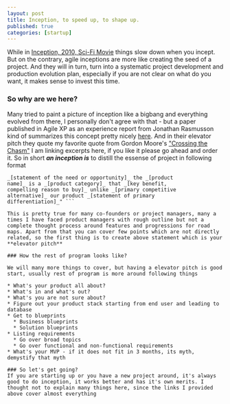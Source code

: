```yaml
---
layout: post
title: Inception, to speed up, to shape up.
published: true
categories: [startup]
---
```


While in [Inception, 2010, Sci-Fi Movie](http://en.wikipedia.org/wiki/Inception) things slow down 
when you incept. But on the contrary, agile inceptions are more like creating the seed of a project. And they will in turn, 
turn into a systematic project development and production evolution plan, 
especially if you are not clear on what do you want, it makes sense to invest this time.

### So why are we here? 
Many tried to paint a picture of inception like a bigbang and everything evolved from there, 
I personally don't agree with that - but a paper published in Agile XP as an experience report 
from Jonathan Rasmusson kind of summarizes this concept pretty nicely [here](http://www.agilexp.com/Agile200xPapers/Agile2006-ExperienceReports/XR25-rasmusson-AgileInceptionDeckBootCamp.pdf). And in their elevator pitch they quote my favorite quote from Gordon Moore's ["Crossing the Chasm"](http://ewthoff.home.xs4all.nl/Weppage%20documents/Summary%20Crossing%20the%20Chasm.pdf) I am linking excerpts here, if you like it please go ahead and order it. So in short ***an inception is***  to distill the essense of project in following format

``` "For _[target customer]_ who
_[statement of the need or opportunity]_ the _[product
name]_ is a _[product category]_ that _[key benefit,
compelling reason to buy]_ unlike _[primary competitive
alternative]_ our product _[statement of primary
differentiation]_" ```

This is pretty true for many co-founders or project managers, many a times I have faced product managers with rough outline but not a complete thought process around features and progressions for road maps. Apart from that you can cover few points which are not directly related, so the first thing is to create above statement which is your **elevator pitch**

### How the rest of program looks like?

We will many more things to cover, but having a elevator pitch is good start, usually rest of program is more around following things

* What's your product all about?
* What's in and what's out?
* What's you are not sure about?
* Figure out your product stack starting from end user and leading to database
* Get to blueprints
  * Business blueprints
  * Solution blueprints
* Listing requirements
  * Go over broad topics
  * Go over functional and non-functional requirements
* What's your MVP - if it does not fit in 3 months, its myth, demystify that myth

### So let's get going?
If you are starting up or you have a new project around, it's always good to do inception, it works better and has it's own merits. I thought not to explain many things here, since the links I provided above cover almost everything
